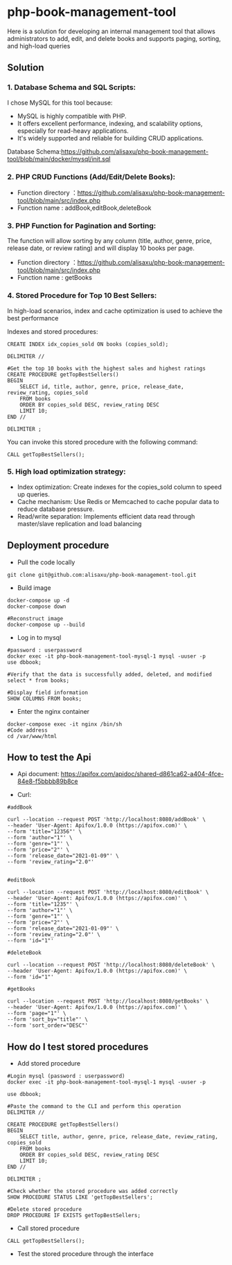 # php-book-management-tool

Here is a solution for developing an internal management tool that allows administrators to add, edit, and delete books and supports paging, sorting, and high-load queries

## Solution

### 1. Database Schema and SQL Scripts:

I chose MySQL for this tool because:

- MySQL is highly compatible with PHP.
- It offers excellent performance, indexing, and scalability options, especially for read-heavy applications.
- It's widely supported and reliable for building CRUD applications.

Database Schema:https://github.com/alisaxu/php-book-management-tool/blob/main/docker/mysql/init.sql

### 2. PHP CRUD Functions (Add/Edit/Delete Books):

- Function directory ：https://github.com/alisaxu/php-book-management-tool/blob/main/src/index.php
- Function name : addBook,editBook,deleteBook

### 3. PHP Function for Pagination and Sorting:

The function will allow sorting by any column (title, author, genre, price, release date, or review rating) and will display 10 books per page.

- Function directory ：https://github.com/alisaxu/php-book-management-tool/blob/main/src/index.php
- Function name : getBooks

### 4. Stored Procedure for Top 10 Best Sellers:

In high-load scenarios, index and cache optimization is used to achieve the best performance

Indexes and stored procedures:

```shell
CREATE INDEX idx_copies_sold ON books (copies_sold);

DELIMITER //

#Get the top 10 books with the highest sales and highest ratings
CREATE PROCEDURE getTopBestSellers()
BEGIN
    SELECT id, title, author, genre, price, release_date, review_rating, copies_sold
    FROM books
    ORDER BY copies_sold DESC, review_rating DESC
    LIMIT 10;
END //

DELIMITER ;
```

You can invoke this stored procedure with the following command:

```shell
CALL getTopBestSellers();
```

### 5. High load optimization strategy:

- Index optimization: Create indexes for the copies_sold column to speed up queries.
- Cache mechanism: Use Redis or Memcached to cache popular data to reduce database pressure.
- Read/write separation: Implements efficient data read through master/slave replication and load balancing


## Deployment procedure

- Pull the code locally
```shell
git clone git@github.com:alisaxu/php-book-management-tool.git
```

- Build image
```shell
docker-compose up -d
docker-compose down

#Reconstruct image
docker-compose up --build
```

- Log in to mysql
```shell
#password : userpassword
docker exec -it php-book-management-tool-mysql-1 mysql -uuser -p
use dbbook;

#Verify that the data is successfully added, deleted, and modified
select * from books;

#Display field information
SHOW COLUMNS FROM books;
```

- Enter the nginx container
```shell
docker-compose exec -it nginx /bin/sh
#Code address
cd /var/www/html
```

## How to test the Api

- Api document: https://apifox.com/apidoc/shared-d861ca62-a404-4fce-84e8-f5bbbb89b8ce

- Curl:

```shell
#addBook

curl --location --request POST 'http://localhost:8080/addBook' \
--header 'User-Agent: Apifox/1.0.0 (https://apifox.com)' \
--form 'title="12356"' \
--form 'author="1"' \
--form 'genre="1"' \
--form 'price="2"' \
--form 'release_date="2021-01-09"' \
--form 'review_rating="2.0"'


#editBook

curl --location --request POST 'http://localhost:8080/editBook' \
--header 'User-Agent: Apifox/1.0.0 (https://apifox.com)' \
--form 'title="1235"' \
--form 'author="1"' \
--form 'genre="1"' \
--form 'price="2"' \
--form 'release_date="2021-01-09"' \
--form 'review_rating="2.0"' \
--form 'id="1"'

#deleteBook

curl --location --request POST 'http://localhost:8080/deleteBook' \
--header 'User-Agent: Apifox/1.0.0 (https://apifox.com)' \
--form 'id="1"'

#getBooks

curl --location --request POST 'http://localhost:8080/getBooks' \
--header 'User-Agent: Apifox/1.0.0 (https://apifox.com)' \
--form 'page="1"' \
--form 'sort_by="title"' \
--form 'sort_order="DESC"'
```

## How do I test stored procedures

- Add stored procedure

```shell
#Login mysql (password : userpassword)
docker exec -it php-book-management-tool-mysql-1 mysql -uuser -p

use dbbook;

#Paste the command to the CLI and perform this operation
DELIMITER //

CREATE PROCEDURE getTopBestSellers()
BEGIN
    SELECT title, author, genre, price, release_date, review_rating, copies_sold
    FROM books
    ORDER BY copies_sold DESC, review_rating DESC
    LIMIT 10;
END //

DELIMITER ;

#Check whether the stored procedure was added correctly
SHOW PROCEDURE STATUS LIKE 'getTopBestSellers';

#Delete stored procedure
DROP PROCEDURE IF EXISTS getTopBestSellers;
```

- Call stored procedure

```shell
CALL getTopBestSellers();
```

- Test the stored procedure through the interface



